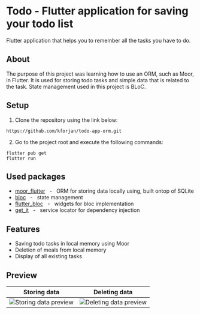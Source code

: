 # Todo - Flutter application for saving your todo list

Flutter application that helps you to remember all the tasks you have to do.

## About
The purpose of this project was learning how to use an ORM, such as Moor, in Flutter. It is used for storing todo tasks and simple data that is related to the task. State management used in this project is BLoC.

## Setup
  1. Clone the repository using the link below:
  ```
  https://github.com/kforjan/todo-app-orm.git
  ```
  2. Go to the project root and execute the following commands:
  ```
  flutter pub get
  flutter run
  ```


## Used packages
  * [moor_flutter](https://pub.dev/packages/moor_flutter) &nbsp; - &nbsp; ORM for storing data locally using, built ontop of SQLite
  * [bloc](https://pub.dev/packages/bloc) &nbsp; - &nbsp; state management
  * [flutter_bloc](https://pub.dev/packages/flutter_bloc) &nbsp; - &nbsp; widgets for bloc implementation
  * [get_it](https://pub.dev/packages/get_it) &nbsp; - &nbsp; service locator for dependency injection


## Features
  * Saving todo tasks in local memory using Moor
  * Deletion of meals from local memory
  * Display of all existing tasks

## Preview
Storing data           |  Deleting data
:-------------------------:|:-------------------------:
![Storing data preview](https://s3.gifyu.com/images/todo-orm-preview.gif) | ![Deleting data preview](https://s3.gifyu.com/images/todo-orm-deletion-preview.gif)

